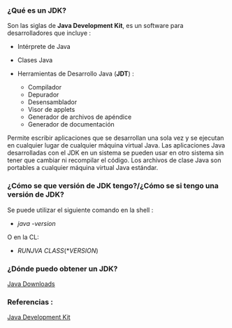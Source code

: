 ### ¿Qué es un JDK?

Son las siglas de **Java Development Kit**, es un software para desarrolladores que incluye :

- Intérprete de Java
- Clases Java
- Herramientas de Desarrollo Java (**JDT**) :

  - Compilador
  - Depurador
  - Desensamblador
  - Visor de applets
  - Generador de archivos de apéndice
  - Generador de documentación



Permite escribir aplicaciones que se desarrollan una sola vez y se ejecutan en cualquier lugar de cualquier máquina virtual Java. Las aplicaciones Java desarrolladas con el JDK en un sistema se pueden usar en otro sistema sin tener que cambiar ni recompilar el código. Los archivos de clase Java son portables a cualquier máquina virtual Java estándar.

### ¿Cómo se que versión de JDK tengo?/¿Cómo se si tengo una versión de JDK?

Se puede utilizar el siguiente comando en la shell :

- *java -version*

O en la CL:

- *RUNJVA CLASS*(**VERSION*)

### ¿Dónde puedo obtener un JDK?

[Java Downloads](https://www.oracle.com/mx/java/technologies/downloads/)

### Referencias :

[Java Development Kit](https://www.ibm.com/docs/es/i/7.3?topic=platform-java-development-kit)
